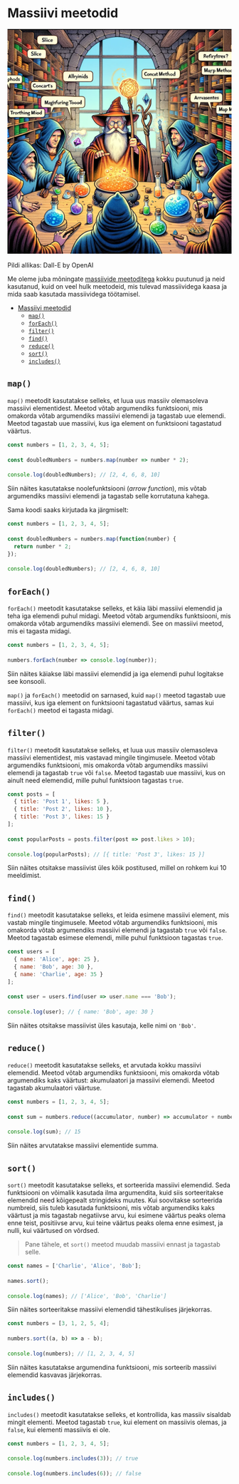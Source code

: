 # Massiivi meetodid

![Array Methods](Array-Methods.webp)

Pildi allikas: Dall-E by OpenAI

Me oleme juba mõningate [massiivide meetoditega](../Data-Structures/README.md#massiivi-meetodid) kokku puutunud ja neid kasutanud, kuid on veel hulk meetodeid, mis tulevad massiividega kaasa ja mida saab kasutada massiividega töötamisel.

- [Massiivi meetodid](#massiivi-meetodid)
  - [`map()`](#map)
  - [`forEach()`](#foreach)
  - [`filter()`](#filter)
  - [`find()`](#find)
  - [`reduce()`](#reduce)
  - [`sort()`](#sort)
  - [`includes()`](#includes)

## `map()`

`map()` meetodit kasutatakse selleks, et luua uus massiiv olemasoleva massiivi elementidest. Meetod võtab argumendiks funktsiooni, mis omakorda võtab argumendiks massiivi elemendi ja tagastab uue elemendi. Meetod tagastab uue massiivi, kus iga element on funktsiooni tagastatud väärtus.

```javascript
const numbers = [1, 2, 3, 4, 5];

const doubledNumbers = numbers.map(number => number * 2);

console.log(doubledNumbers); // [2, 4, 6, 8, 10]
```

Siin näites kasutatakse noolefunktsiooni (*arrow function*), mis võtab argumendiks massiivi elemendi ja tagastab selle korrutatuna kahega.

Sama koodi saaks kirjutada ka järgmiselt:

```javascript
const numbers = [1, 2, 3, 4, 5];

const doubledNumbers = numbers.map(function(number) {
  return number * 2;
});

console.log(doubledNumbers); // [2, 4, 6, 8, 10]
```

## `forEach()`

`forEach()` meetodit kasutatakse selleks, et käia läbi massiivi elemendid ja teha iga elemendi puhul midagi. Meetod võtab argumendiks funktsiooni, mis omakorda võtab argumendiks massiivi elemendi. See on massiivi meetod, mis ei tagasta midagi.

```javascript
const numbers = [1, 2, 3, 4, 5];

numbers.forEach(number => console.log(number));
```

Siin näites käiakse läbi massiivi elemendid ja iga elemendi puhul logitakse see konsooli.

`map()` ja `forEach()` meetodid on sarnased, kuid `map()` meetod tagastab uue massiivi, kus iga element on funktsiooni tagastatud väärtus, samas kui `forEach()` meetod ei tagasta midagi.

## `filter()`

`filter()` meetodit kasutatakse selleks, et luua uus massiiv olemasoleva massiivi elementidest, mis vastavad mingile tingimusele. Meetod võtab argumendiks funktsiooni, mis omakorda võtab argumendiks massiivi elemendi ja tagastab `true` või `false`. Meetod tagastab uue massiivi, kus on ainult need elemendid, mille puhul funktsioon tagastas `true`.

```javascript
const posts = [
  { title: 'Post 1', likes: 5 },
  { title: 'Post 2', likes: 10 },
  { title: 'Post 3', likes: 15 }
];

const popularPosts = posts.filter(post => post.likes > 10);

console.log(popularPosts); // [{ title: 'Post 3', likes: 15 }]
```

Siin näites otsitakse massiivist üles kõik postitused, millel on rohkem kui 10 meeldimist.

## `find()`

`find()` meetodit kasutatakse selleks, et leida esimene massiivi element, mis vastab mingile tingimusele. Meetod võtab argumendiks funktsiooni, mis omakorda võtab argumendiks massiivi elemendi ja tagastab `true` või `false`. Meetod tagastab esimese elemendi, mille puhul funktsioon tagastas `true`.

```javascript
const users = [
  { name: 'Alice', age: 25 },
  { name: 'Bob', age: 30 },
  { name: 'Charlie', age: 35 }
];

const user = users.find(user => user.name === 'Bob');

console.log(user); // { name: 'Bob', age: 30 }
```

Siin näites otsitakse massiivist üles kasutaja, kelle nimi on `'Bob'`.

## `reduce()`

`reduce()` meetodit kasutatakse selleks, et arvutada kokku massiivi elemendid. Meetod võtab argumendiks funktsiooni, mis omakorda võtab argumendiks kaks väärtust: akumulaatori ja massiivi elemendi. Meetod tagastab akumulaatori väärtuse.

```javascript
const numbers = [1, 2, 3, 4, 5];

const sum = numbers.reduce((accumulator, number) => accumulator + number, 0);

console.log(sum); // 15
```

Siin näites arvutatakse massiivi elementide summa.

## `sort()`

`sort()` meetodit kasutatakse selleks, et sorteerida massiivi elemendid. Seda funktsiooni on võimalik kasutada ilma argumendita, kuid siis sorteeritakse elemendid need kõigepealt stringideks muutes. Kui soovitakse sorteerida numbreid, siis tuleb kasutada funktsiooni, mis võtab argumendiks kaks väärtust ja mis tagastab negatiivse arvu, kui esimene väärtus peaks olema enne teist, positiivse arvu, kui teine väärtus peaks olema enne esimest, ja nulli, kui väärtused on võrdsed.

> Pane tähele, et `sort()` meetod muudab massiivi ennast ja tagastab selle.

```javascript
const names = ['Charlie', 'Alice', 'Bob'];

names.sort();

console.log(names); // ['Alice', 'Bob', 'Charlie']
```

Siin näites sorteeritakse massiivi elemendid tähestikulises järjekorras.

```javascript
const numbers = [3, 1, 2, 5, 4];

numbers.sort((a, b) => a - b);

console.log(numbers); // [1, 2, 3, 4, 5]
```

Siin näites kasutatakse argumendina funktsiooni, mis sorteerib massiivi elemendid kasvavas järjekorras.

## `includes()`

`includes()` meetodit kasutatakse selleks, et kontrollida, kas massiiv sisaldab mingit elementi. Meetod tagastab `true`, kui element on massiivis olemas, ja `false`, kui elementi massiivis ei ole.

```javascript
const numbers = [1, 2, 3, 4, 5];

console.log(numbers.includes(3)); // true

console.log(numbers.includes(6)); // false
```

